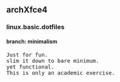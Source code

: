 ## archXfce4
### linux.basic.dotfiles
#### branch: minimalism
<pre>
Just for fun.
slim it down to bare minimum.
yet functional.
This is only an academic exercise.
</pre>

